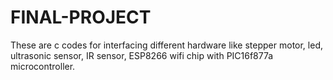 # FINAL-PROJECT
These are c codes for interfacing different hardware like stepper motor, led, ultrasonic sensor, IR sensor, ESP8266 wifi chip with PIC16f877a microcontroller. 
